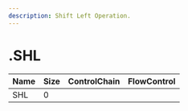 ```yaml
---
description: Shift Left Operation.
---
```


# .SHL

| Name | Size | ControlChain | FlowControl |
| :--- | :--- | :--- | :--- |
| SHL | 0 |  |  |

